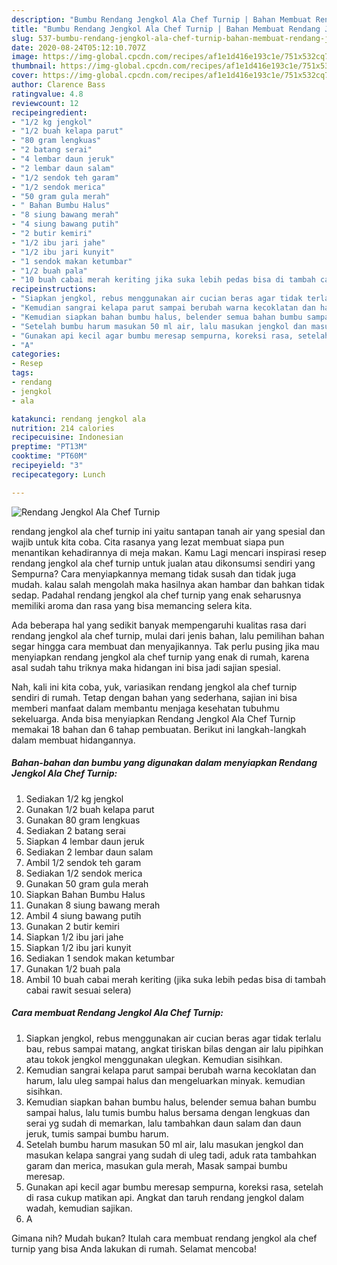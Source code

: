 ```yaml
---
description: "Bumbu Rendang Jengkol Ala Chef Turnip | Bahan Membuat Rendang Jengkol Ala Chef Turnip Yang Sempurna"
title: "Bumbu Rendang Jengkol Ala Chef Turnip | Bahan Membuat Rendang Jengkol Ala Chef Turnip Yang Sempurna"
slug: 537-bumbu-rendang-jengkol-ala-chef-turnip-bahan-membuat-rendang-jengkol-ala-chef-turnip-yang-sempurna
date: 2020-08-24T05:12:10.707Z
image: https://img-global.cpcdn.com/recipes/af1e1d416e193c1e/751x532cq70/rendang-jengkol-ala-chef-turnip-foto-resep-utama.jpg
thumbnail: https://img-global.cpcdn.com/recipes/af1e1d416e193c1e/751x532cq70/rendang-jengkol-ala-chef-turnip-foto-resep-utama.jpg
cover: https://img-global.cpcdn.com/recipes/af1e1d416e193c1e/751x532cq70/rendang-jengkol-ala-chef-turnip-foto-resep-utama.jpg
author: Clarence Bass
ratingvalue: 4.8
reviewcount: 12
recipeingredient:
- "1/2 kg jengkol"
- "1/2 buah kelapa parut"
- "80 gram lengkuas"
- "2 batang serai"
- "4 lembar daun jeruk"
- "2 lembar daun salam"
- "1/2 sendok teh garam"
- "1/2 sendok merica"
- "50 gram gula merah"
- " Bahan Bumbu Halus"
- "8 siung bawang merah"
- "4 siung bawang putih"
- "2 butir kemiri"
- "1/2 ibu jari jahe"
- "1/2 ibu jari kunyit"
- "1 sendok makan ketumbar"
- "1/2 buah pala"
- "10 buah cabai merah keriting jika suka lebih pedas bisa di tambah cabai rawit sesuai selera"
recipeinstructions:
- "Siapkan jengkol, rebus menggunakan air cucian beras agar tidak terlalu bau, rebus sampai matang, angkat tiriskan bilas dengan air lalu pipihkan atau tokok jengkol menggunakan ulegkan. Kemudian sisihkan."
- "Kemudian sangrai kelapa parut sampai berubah warna kecoklatan dan harum, lalu uleg sampai halus dan mengeluarkan minyak. kemudian sisihkan."
- "Kemudian siapkan bahan bumbu halus, belender semua bahan bumbu sampai halus, lalu tumis bumbu halus bersama dengan lengkuas dan serai yg sudah di memarkan, lalu tambahkan daun salam dan daun jeruk, tumis sampai bumbu harum."
- "Setelah bumbu harum masukan 50 ml air, lalu masukan jengkol dan masukan kelapa sangrai yang sudah di uleg tadi, aduk rata tambahkan garam dan merica, masukan gula merah, Masak sampai bumbu meresap."
- "Gunakan api kecil agar bumbu meresap sempurna, koreksi rasa, setelah di rasa cukup matikan api. Angkat dan taruh rendang jengkol dalam wadah, kemudian sajikan."
- "A"
categories:
- Resep
tags:
- rendang
- jengkol
- ala

katakunci: rendang jengkol ala 
nutrition: 214 calories
recipecuisine: Indonesian
preptime: "PT13M"
cooktime: "PT60M"
recipeyield: "3"
recipecategory: Lunch

---
```



![Rendang Jengkol Ala Chef Turnip](https://img-global.cpcdn.com/recipes/af1e1d416e193c1e/751x532cq70/rendang-jengkol-ala-chef-turnip-foto-resep-utama.jpg)


rendang jengkol ala chef turnip ini yaitu santapan tanah air yang spesial dan wajib untuk kita coba. Cita rasanya yang lezat membuat siapa pun menantikan kehadirannya di meja makan.
Kamu Lagi mencari inspirasi resep rendang jengkol ala chef turnip untuk jualan atau dikonsumsi sendiri yang Sempurna? Cara menyiapkannya memang tidak susah dan tidak juga mudah. kalau salah mengolah maka hasilnya akan hambar dan bahkan tidak sedap. Padahal rendang jengkol ala chef turnip yang enak seharusnya memiliki aroma dan rasa yang bisa memancing selera kita.



Ada beberapa hal yang sedikit banyak mempengaruhi kualitas rasa dari rendang jengkol ala chef turnip, mulai dari jenis bahan, lalu pemilihan bahan segar hingga cara membuat dan menyajikannya. Tak perlu pusing jika mau menyiapkan rendang jengkol ala chef turnip yang enak di rumah, karena asal sudah tahu triknya maka hidangan ini bisa jadi sajian spesial.


Nah, kali ini kita coba, yuk, variasikan rendang jengkol ala chef turnip sendiri di rumah. Tetap dengan bahan yang sederhana, sajian ini bisa memberi manfaat dalam membantu menjaga kesehatan tubuhmu sekeluarga. Anda bisa menyiapkan Rendang Jengkol Ala Chef Turnip memakai 18 bahan dan 6 tahap pembuatan. Berikut ini langkah-langkah dalam membuat hidangannya.

<!--inarticleads1-->

##### Bahan-bahan dan bumbu yang digunakan dalam menyiapkan Rendang Jengkol Ala Chef Turnip:

1. Sediakan 1/2 kg jengkol
1. Gunakan 1/2 buah kelapa parut
1. Gunakan 80 gram lengkuas
1. Sediakan 2 batang serai
1. Siapkan 4 lembar daun jeruk
1. Sediakan 2 lembar daun salam
1. Ambil 1/2 sendok teh garam
1. Sediakan 1/2 sendok merica
1. Gunakan 50 gram gula merah
1. Siapkan  Bahan Bumbu Halus
1. Gunakan 8 siung bawang merah
1. Ambil 4 siung bawang putih
1. Gunakan 2 butir kemiri
1. Siapkan 1/2 ibu jari jahe
1. Siapkan 1/2 ibu jari kunyit
1. Sediakan 1 sendok makan ketumbar
1. Gunakan 1/2 buah pala
1. Ambil 10 buah cabai merah keriting (jika suka lebih pedas bisa di tambah cabai rawit sesuai selera)




<!--inarticleads2-->

##### Cara membuat Rendang Jengkol Ala Chef Turnip:

1. Siapkan jengkol, rebus menggunakan air cucian beras agar tidak terlalu bau, rebus sampai matang, angkat tiriskan bilas dengan air lalu pipihkan atau tokok jengkol menggunakan ulegkan. Kemudian sisihkan.
1. Kemudian sangrai kelapa parut sampai berubah warna kecoklatan dan harum, lalu uleg sampai halus dan mengeluarkan minyak. kemudian sisihkan.
1. Kemudian siapkan bahan bumbu halus, belender semua bahan bumbu sampai halus, lalu tumis bumbu halus bersama dengan lengkuas dan serai yg sudah di memarkan, lalu tambahkan daun salam dan daun jeruk, tumis sampai bumbu harum.
1. Setelah bumbu harum masukan 50 ml air, lalu masukan jengkol dan masukan kelapa sangrai yang sudah di uleg tadi, aduk rata tambahkan garam dan merica, masukan gula merah, Masak sampai bumbu meresap.
1. Gunakan api kecil agar bumbu meresap sempurna, koreksi rasa, setelah di rasa cukup matikan api. Angkat dan taruh rendang jengkol dalam wadah, kemudian sajikan.
1. A




Gimana nih? Mudah bukan? Itulah cara membuat rendang jengkol ala chef turnip yang bisa Anda lakukan di rumah. Selamat mencoba!

